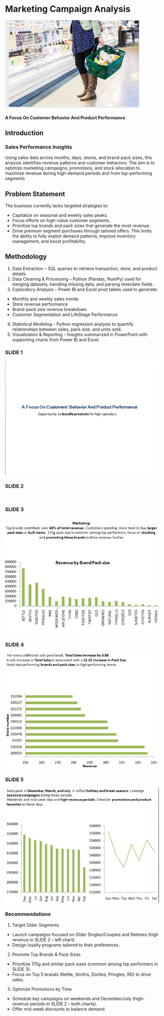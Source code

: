 # Marketing Campaign Analysis
![](https://github.com/Imisau/Marketing-Campaign-Analysis/blob/main/pp_image.png?raw=true)
#### A Focus On Customer Behavior And Product Performance

## Introduction
### Sales Performance Insights
Using sales data across months, days, stores, and brand-pack sizes, this analysis identifies revenue patterns and customer behaviors. 
The aim is to optimize marketing campaigns, promotions, and stock allocation to maximize revenue during high-demand periods and from top-performing segments

## Problem Statement
The business currently lacks targeted strategies to:
-	Capitalize on seasonal and weekly sales peaks.
-	Focus efforts on high-value customer segments.
-	Prioritize top brands and pack sizes that generate the most revenue.
-	Drive premium segment purchases through tailored offers.
This limits the ability to fully exploit demand patterns, improve inventory management, and boost profitability.

## Methodology
1. Data Extraction – SQL queries to retrieve transaction, store, and product details.
2.	Data Cleaning & Processing – Python (Pandas, NumPy) used for merging datasets, handling missing data, and parsing time/date fields.
3.	Exploratory Analysis – Power BI and Excel pivot tables used to generate:
-	Monthly and weekly sales trends
-	Store revenue performance
-	Brand-pack size revenue breakdown
-	Customer Segmentation and LifeStage Performance
4.	Statistical Modeling – Python regression analysis to quantify relationships between sales, pack size, and units sold.
5.	Visualization & Reporting – Insights summarized in PowerPoint with supporting charts from Power BI and Excel.

### SLIDE 1

![](https://github.com/Imisau/Marketing-Campaign-Analysis/blob/main/PP1.jpg?raw=true)

### SLIDE 2

![]()

### SLIDE 3

![](https://github.com/Imisau/Marketing-Campaign-Analysis/blob/main/PP3.jpg?raw=true)

### SLIDE 4
![](https://github.com/Imisau/Marketing-Campaign-Analysis/blob/main/PP4.jpg?raw=true)

### SLIDE 5
![](https://github.com/Imisau/Marketing-Campaign-Analysis/blob/main/PP5.jpg?raw=true)


### Recommendations
1. Target Older Segments
-	Launch campaigns focused on Older Singles/Couples and Retirees (high revenue in SLIDE 2 – left chart).
-	Design loyalty programs tailored to their preferences.
2. Promote Top Brands & Pack Sizes
-	Prioritize 175g and similar pack sizes (common among top performers in SLIDE 3).
-	Focus on Top 5 brands (Kettle, Smiths, Doritos, Pringles, RD) to drive sales.
3. Optimize Promotions by Time
-	Schedule key campaigns on weekends and December/July (high-revenue periods in SLIDE 2 – both charts).
-	Offer mid-week discounts to balance demand.


